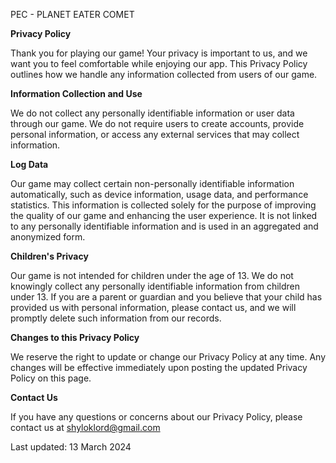 PEC - PLANET EATER COMET

**Privacy Policy**

Thank you for playing our game! Your privacy is important to us, and we want you to feel comfortable while enjoying our app. This Privacy Policy outlines how we handle any information collected from users of our game.

**Information Collection and Use**

We do not collect any personally identifiable information or user data through our game. We do not require users to create accounts, provide personal information, or access any external services that may collect information.

**Log Data**

Our game may collect certain non-personally identifiable information automatically, such as device information, usage data, and performance statistics. This information is collected solely for the purpose of improving the quality of our game and enhancing the user experience. It is not linked to any personally identifiable information and is used in an aggregated and anonymized form.

**Children's Privacy**

Our game is not intended for children under the age of 13. We do not knowingly collect any personally identifiable information from children under 13. If you are a parent or guardian and you believe that your child has provided us with personal information, please contact us, and we will promptly delete such information from our records.

**Changes to this Privacy Policy**

We reserve the right to update or change our Privacy Policy at any time. Any changes will be effective immediately upon posting the updated Privacy Policy on this page.

**Contact Us**

If you have any questions or concerns about our Privacy Policy, please contact us at shyloklord@gmail.com

Last updated: 13 March 2024

